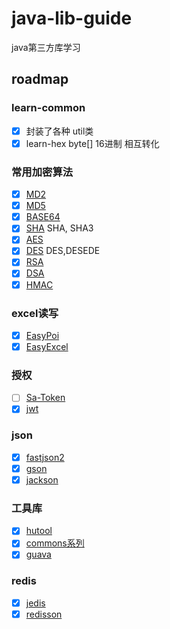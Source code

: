 # java-lib-guide
java第三方库学习

## roadmap

### learn-common
- [x] 封装了各种 util类
- [x] learn-hex byte[] 16进制 相互转化

### 常用加密算法
- [x] [MD2]()
- [x] [MD5]()
- [x] [BASE64]()
- [x] [SHA]() SHA, SHA3
- [x] [AES]()
- [x] [DES]() DES,DESEDE
- [x] [RSA]()
- [x] [DSA]()
- [x] [HMAC]()

### excel读写
- [x] [EasyPoi](https://gitee.com/wupaas/easypoi)
- [x] [EasyExcel](https://easyexcel.opensource.alibaba.com/)

### 授权
- [ ] [Sa-Token](https://sa-token.cc/)
- [x] [jwt]()

### json
- [x] [fastjson2](https://github.com/alibaba/fastjson2)
- [x] [gson](https://github.com/google/gson)
- [x] [jackson](https://github.com/FasterXML/jackson)

### 工具库
- [x] [hutool](https://www.hutool.cn/)
- [x] [commons系列]()
- [x] [guava]()

### redis
- [x] [jedis](https://github.com/redis/jedis)
- [x] [redisson](https://github.com/redisson/redisson)